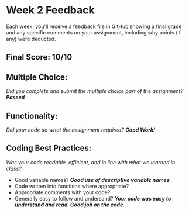 # Week 2 Feedback
Each week, you'll receive a feedback file in GitHub showing a final grade and any specific comments on your assignment, including why points (if any) were deducted.


## Final Score: 10/10

## Multiple Choice:
_Did you complete and submit the multiple choice part of the assignment?_
***Passed***

## Functionality: 
_Did your code do what the assignment required?_
***Good Work!***

## Coding Best Practices:
_Was your code readable, efficient, and in line with what we learned in class?_
* Good variable names?
***Good use of descriptive variable names***
* Code written into functions where appropriate?
* Appropriate comments with your code?
* Generally easy to follow and undersand?
***Your code was easy to understand and read. Good job on the code.***
